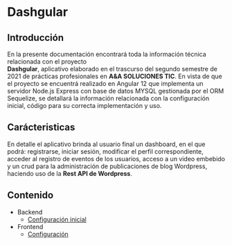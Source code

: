 # Dashgular

## Introducción

En la presente documentación encontrará toda la información técnica relacionada con el proyecto  
**Dashgular**, aplicativo elaborado en el trascurso del segundo semestre de 2021 de prácticas profesionales en **A&A SOLUCIONES TIC**. En vista de que el proyecto se encuentrá realizado
en Angular 12 que implementa un servidor Node.js Express con base de datos MYSQL gestionada por el ORM Sequelize, se detallará la información  relacionada con la configuración inicial, código para su correcta implementación y uso.

## Carácteristicas
En detalle el aplicativo brinda al usuario final un dashboard, en el que podrá: registrarse, iniciar sesión, modificar el perfil correspondiente, acceder al registro de eventos de los usuarios, acceso a un video embebido y un crud para la administración de publicaciones de blog Wordpress, haciendo uso de la **Rest API de Wordpress**.

## Contenido
* Backend
    * [Configuración inicial](backend.md#Backend)
* Frontend
    * [Configuración](frontend.md#Frontend)





<!--     mkdocs.yml    # The configuration file.
    docs/
        index.md  # The documentation homepage.
        ...       # Other markdown pages, images and other files.
 -->